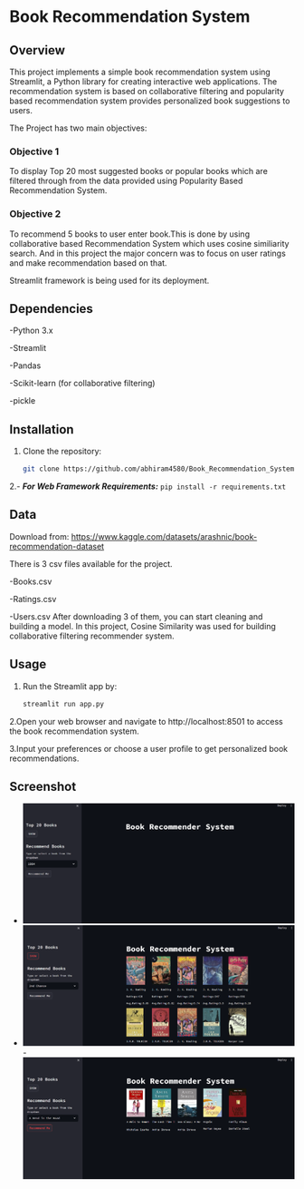 
# Book Recommendation System

## Overview
This project implements a simple book recommendation system using Streamlit, a Python library for creating interactive web applications. The recommendation system is based on collaborative filtering and popularity based recommendation system provides personalized book suggestions to users.

The Project has two main objectives:

### Objective 1
To display Top 20 most suggested books or popular books which are filtered through from the data provided using Popularity Based Recommendation System.

### Objective 2
To recommend 5 books to user enter book.This is done by using collaborative based Recommendation System which uses cosine similiarity search.
And in this project the major concern was to focus on user ratings and make recommendation based on that.

Streamlit framework is being used for its deployment.

## Dependencies
  -Python 3.x

  -Streamlit

  -Pandas

  -Scikit-learn (for collaborative filtering)

  -pickle 
  
## Installation

1. Clone the repository:

    ```bash
    git clone https://github.com/abhiram4580/Book_Recommendation_System.git
    

2.- ***For Web Framework Requirements:*** ```pip install -r requirements.txt```


## Data
Download from: https://www.kaggle.com/datasets/arashnic/book-recommendation-dataset

There is 3 csv files available for the project.
    
-Books.csv

-Ratings.csv

 -Users.csv
After downloading 3 of them, you can start cleaning and building a model.
In this project, Cosine Similarity was used for building collaborative filtering recommender system.

## Usage
1. Run the Streamlit app by:
    ```bash
    streamlit run app.py

2.Open your web browser and navigate to http://localhost:8501 to access the book recommendation system.

3.Input your preferences or choose a user profile to get personalized book recommendations.

## Screenshot
- ![](Images/Image0.png)
- ![](Images/Image1.png)
-![](Images/Image2.png)
    


   
  


